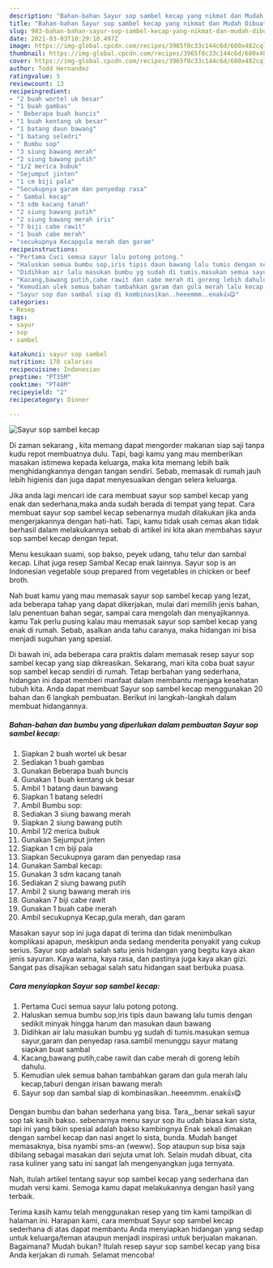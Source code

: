 ```yaml
---
description: "Bahan-bahan Sayur sop sambel kecap yang nikmat dan Mudah Dibuat"
title: "Bahan-bahan Sayur sop sambel kecap yang nikmat dan Mudah Dibuat"
slug: 983-bahan-bahan-sayur-sop-sambel-kecap-yang-nikmat-dan-mudah-dibuat
date: 2021-03-03T10:29:10.497Z
image: https://img-global.cpcdn.com/recipes/3965f8c33c144c6d/680x482cq70/sayur-sop-sambel-kecap-foto-resep-utama.jpg
thumbnail: https://img-global.cpcdn.com/recipes/3965f8c33c144c6d/680x482cq70/sayur-sop-sambel-kecap-foto-resep-utama.jpg
cover: https://img-global.cpcdn.com/recipes/3965f8c33c144c6d/680x482cq70/sayur-sop-sambel-kecap-foto-resep-utama.jpg
author: Todd Hernandez
ratingvalue: 5
reviewcount: 13
recipeingredient:
- "2 buah wortel uk besar"
- "1 buah gambas"
- " Beberapa buah buncis"
- "1 buah kentang uk besar"
- "1 batang daun bawang"
- "1 batang seledri"
- " Bumbu sop"
- "3 siung bawang merah"
- "2 siung bawang putih"
- "1/2 merica bubuk"
- "Sejumput jinten"
- "1 cm biji pala"
- "Secukupnya garam dan penyedap rasa"
- " Sambal kecap"
- "3 sdm kacang tanah"
- "2 siung bawang putih"
- "2 siung bawang merah iris"
- "7 biji cabe rawit"
- "1 buah cabe merah"
- "secukupnya Kecapgula merah dan garam"
recipeinstructions:
- "Pertama Cuci semua sayur lalu potong potong."
- "Haluskan semua bumbu sop,iris tipis daun bawang lalu tumis dengan sedikit minyak hingga harum dan masukan daun bawang"
- "Didihkan air lalu masukan bumbu yg sudah di tumis.masukan semua sayur,garam dan penyedap rasa.sambil menunggu sayur matang siapkan buat sambal"
- "Kacang,bawang putih,cabe rawit dan cabe merah di goreng lebih dahulu."
- "Kemudian ulek semua bahan tambahkan garam dan gula merah lalu kecap,taburi dengan irisan bawang merah"
- "Sayur sop dan sambal siap di kombinasikan..heeemmm..enak👍😋"
categories:
- Resep
tags:
- sayur
- sop
- sambel

katakunci: sayur sop sambel 
nutrition: 170 calories
recipecuisine: Indonesian
preptime: "PT35M"
cooktime: "PT48M"
recipeyield: "2"
recipecategory: Dinner

---
```



![Sayur sop sambel kecap](https://img-global.cpcdn.com/recipes/3965f8c33c144c6d/680x482cq70/sayur-sop-sambel-kecap-foto-resep-utama.jpg)

Di zaman  sekarang , kita memang dapat mengorder makanan siap saji tanpa kudu repot membuatnya dulu. Tapi, bagi kamu yang mau memberikan masakan istimewa kepada keluarga, maka kita memang lebih baik menghidangkannya dengan tangan sendiri. Sebab, memasak di rumah jauh lebih higienis dan juga dapat menyesuaikan dengan selera keluarga.

Jika anda lagi mencari ide cara membuat sayur sop sambel kecap yang enak dan sederhana,maka anda sudah berada di tempat yang tepat. Cara membuat sayur sop sambel kecap  sebenarnya mudah dilakukan jika anda mengerjakannya dengan hati-hati. Tapi, kamu tidak usah cemas akan tidak berhasil dalam melakukannya 
sebab di artikel ini kita akan membahas sayur sop sambel kecap dengan tepat.  

Menu kesukaan suami, sop bakso, peyek udang, tahu telur dan sambal kecap. Lihat juga resep Sambal Kecap enak lainnya. Sayur sop is an Indonesian vegetable soup prepared from vegetables in chicken or beef broth.

Nah buat kamu yang mau memasak sayur sop sambel kecap yang lezat, ada beberapa tahap yang dapat dikerjakan, mulai dari memilih jenis bahan, lalu penentuan bahan segar, sampai cara mengolah dan menyajikannya. kamu Tak perlu pusing kalau mau memasak sayur sop sambel kecap yang enak di rumah. Sebab, asalkan anda  tahu caranya, maka hidangan ini bisa menjadi suguhan yang spesial.

Di bawah ini, ada beberapa cara praktis  dalam memasak resep sayur sop sambel kecap yang siap dikreasikan. Sekarang, mari kita coba buat sayur sop sambel kecap sendiri di rumah. Tetap berbahan yang sederhana, hidangan ini dapat memberi manfaat dalam membantu menjaga kesehatan tubuh kita. Anda dapat membuat Sayur sop sambel kecap menggunakan 20 bahan dan 6 langkah pembuatan. Berikut ini langkah-langkah dalam membuat hidangannya.

<!--inarticleads1-->

##### Bahan-bahan dan bumbu yang diperlukan dalam pembuatan Sayur sop sambel kecap:

1. Siapkan 2 buah wortel uk besar
1. Sediakan 1 buah gambas
1. Gunakan  Beberapa buah buncis
1. Gunakan 1 buah kentang uk besar
1. Ambil 1 batang daun bawang
1. Siapkan 1 batang seledri
1. Ambil  Bumbu sop:
1. Sediakan 3 siung bawang merah
1. Siapkan 2 siung bawang putih
1. Ambil 1/2 merica bubuk
1. Gunakan Sejumput jinten
1. Siapkan 1 cm biji pala
1. Siapkan Secukupnya garam dan penyedap rasa
1. Gunakan  Sambal kecap:
1. Gunakan 3 sdm kacang tanah
1. Sediakan 2 siung bawang putih
1. Ambil 2 siung bawang merah iris
1. Gunakan 7 biji cabe rawit
1. Gunakan 1 buah cabe merah
1. Ambil secukupnya Kecap,gula merah, dan garam


Masakan sayur sop ini juga dapat di terima dan tidak menimbulkan komplikasi apapun, meskipun anda sedang menderita penyakit yang cukup serius. Sayur sop adalah salah satu jenis hidangan yang begitu kaya akan jenis sayuran. Kaya warna, kaya rasa, dan pastinya juga kaya akan gizi. Sangat pas disajikan sebagai salah satu hidangan saat berbuka puasa. 

<!--inarticleads2-->

##### Cara menyiapkan Sayur sop sambel kecap:

1. Pertama Cuci semua sayur lalu potong potong.
1. Haluskan semua bumbu sop,iris tipis daun bawang lalu tumis dengan sedikit minyak hingga harum dan masukan daun bawang
1. Didihkan air lalu masukan bumbu yg sudah di tumis.masukan semua sayur,garam dan penyedap rasa.sambil menunggu sayur matang siapkan buat sambal
1. Kacang,bawang putih,cabe rawit dan cabe merah di goreng lebih dahulu.
1. Kemudian ulek semua bahan tambahkan garam dan gula merah lalu kecap,taburi dengan irisan bawang merah
1. Sayur sop dan sambal siap di kombinasikan..heeemmm..enak👍😋


Dengan bumbu dan bahan sederhana yang bisa. Tara,,,benar sekali sayur sop tak kasih bakso. sebenarnya menu sayur sop itu udah biasa kan sista, tapi ini yang bikin spesial adalah bakso kambingnya Enak sekali dimakan dengan sambel kecap dan nasi anget lo sista, bunda. Mudah banget memasaknya, bisa nyambi sms-an (weww). Sop ataupun sup bisa saja dibilang sebagai masakan dari sejuta umat loh. Selain mudah dibuat, cita rasa kuliner yang satu ini sangat lah mengenyangkan juga ternyata. 

Nah, itulah artikel tentang  sayur sop sambel kecap  yang sederhana dan mudah versi kami. Semoga kamu dapat melakukannya dengan hasil yang terbaik. 

Terima kasih kamu telah menggunakan resep yang tim kami tampilkan di halaman ini. Harapan kami, cara membuat  Sayur sop sambel kecap sederhana di atas dapat membantu Anda menyiapkan hidangan yang sedap untuk keluarga/teman ataupun menjadi inspirasi untuk berjualan makanan. Bagaimana? Mudah bukan? Itulah resep sayur sop sambel kecap yang bisa Anda kerjakan di rumah. Selamat mencoba!

